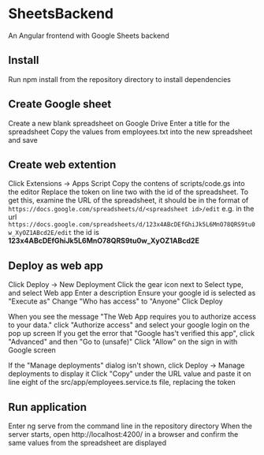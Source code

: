 # SheetsBackend
An Angular frontend with Google Sheets backend

## Install
Run npm install from the repository directory to install dependencies

## Create Google sheet
Create a new blank spreadsheet on Google Drive
Enter a title for the spreadsheet
Copy the values from employees.txt into the new spreadsheet and save

## Create web extention
Click Extensions -> Apps Script
Copy the contens of scripts/code.gs into the editor
Replace the <spreadsheet id> token on line two with the id of the spreadsheet. 
To get this, examine the URL of the spreadsheet, it should be in the format of `https://docs.google.com/spreadsheets/d/<spreadsheet id>/edit`
e.g. in the url `https://docs.google.com/spreadsheets/d/123x4ABcDEfGhiJk5L6MnO78QRS9tu0w_XyOZ1ABcd2E/edit` the id is **123x4ABcDEfGhiJk5L6MnO78QRS9tu0w_XyOZ1ABcd2E**

## Deploy as web app
Click Deploy -> New Deployment
Click the gear icon next to Select type, and select Web app
Enter a description
Ensure your google id is selected as "Execute as"
Change "Who has access" to "Anyone"
Click Deploy

When you see the message "The Web App requires you to authorize access to your data." click "Authorize access" and select your google login on the pop up screen
If you get the error that "Google has't verified this app", click "Advanced" and then "Go to <your spreadsheet title> (unsafe)"
Click "Allow" on the sign in with Google screen

If the "Manage deployments" dialog isn't shown, click Deploy -> Manage deployments to display it
Click "Copy" under the URL value and paste it on line eight of the src/app/employees.service.ts file, replacing the <web app url> token

## Run application
Enter ng serve from the command line in the repository directory
When the server starts, open http://localhost:4200/ in a browser and confirm the same values from the spreadsheet are displayed
